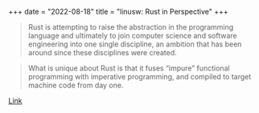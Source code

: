 +++
date = "2022-08-18"
title = "linusw: Rust in Perspective"
+++

> Rust is attempting to raise the abstraction in the programming language and ultimately to join computer science and software engineering into one single discipline, an ambition that has been around since these disciplines were created.

> What is unique about Rust is that it fuses “impure” functional programming with imperative programming, and compiled to target machine code from day one.

[Link](https://people.kernel.org/linusw/rust-in-perspective)
